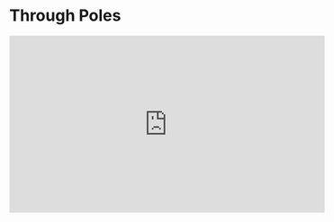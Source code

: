 # Through Poles

<iframe width="560" height="315" src="https://www.youtube.com/embed/qd0zXlgxPI8" frameborder="0" allow="autoplay; encrypted-media" allowfullscreen></iframe>

